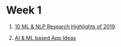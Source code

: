 # Week 1

1. [10 ML & NLP Research Highlights of 2019](https://ruder.io/research-highlights-2019/)

2. [AI & ML based App Ideas](https://towardsdatascience.com/12-best-ai-ml-based-app-ideas-thatll-make-money-in-2020-96d104b6367e)
